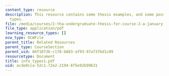 ```yaml
---
content_type: resource
description: This resource contains some thesis examples, and some possible information
  types.
file: /media/courses/2-tha-undergraduate-thesis-for-course-2-a-january-iap-2007/acde8cca52c172e221946f5e92b99b31_info_types1.pdf
file_type: application/pdf
learning_resource_types: []
ocw_type: OCWFile
parent_title: Related Resources
parent_type: CourseSection
parent_uid: 66f10736-c178-b883-af93-97a73f6d1c09
resourcetype: Document
title: info_types1.pdf
uid: acde8cca-52c1-72e2-2194-6f5e92b99b31
---
```


